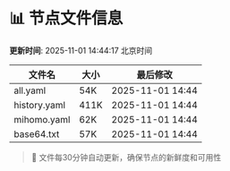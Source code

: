 # 📊 节点文件信息

**更新时间**: 2025-11-01 14:44:17 北京时间

| 文件名 | 大小 | 最后修改 |
|--------|------|----------|
| all.yaml | 54K | 2025-11-01 14:44 |
| history.yaml | 411K | 2025-11-01 14:44 |
| mihomo.yaml | 62K | 2025-11-01 14:44 |
| base64.txt | 57K | 2025-11-01 14:44 |

> 🔄 文件每30分钟自动更新，确保节点的新鲜度和可用性
